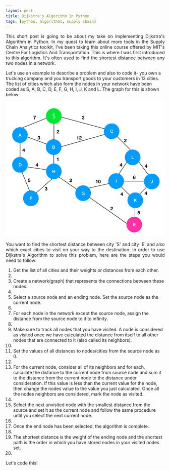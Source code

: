 ```yaml
---
layout: post
title: Dijkstra's Algorithm In Python
tags: [python, algorithms, supply chain]
---
```


<p style="text-align:justify">This short post is going to be about my take on implementing Dijkstra's Algorithm in Python. In my quest to learn about more tools in the Supply Chain Analytics toolkit, I've been taking this online course offered by MIT's Centre For Logistics And Transportation. This is where I was first introduced to this algorithm. It's often used to find the shortest distance between any two nodes in a network.

Let's use an example to describe a problem and also to code it- you own a trucking company and you transport goods to your customers in 13 cities. The list of cities which also form the nodes in your network have been coded as S, A, B, C, D, E, F, G, H, I, J, K and L. The graph for this is shown below:</p>

<img src= "/assets/img/dijkstras.png">

<p style="text-align:justify">You want to find the shortest distance between city 'S' and city 'E' and also which exact cities to visit on your way to the destination. In order to use Dijkstra's Algorithm to solve this problem, here are the steps you would need to follow:</p>

<ol>
<li>Get the list of all cities and their weights or distances from each other.</li>
<li></li>
<li>Create a network(graph) that represents the connections between these nodes.</li>
<li></li>
<li>Select a source node and an ending node. Set the source node as the current node.</li>
<li></li>
<li>For each node in the network except the source node, assign the distance from the source node to it to infinity.</li>
<li></li>
<li>Make sure to track all nodes that you have visited. A node is considered as visited once we have calculated the distance from itself to all other nodes that are connected to it (also called its neighbors).</li>
<li></li>
<li>Set the values of all distances to nodes/cities from the source node as 0.</li>
<li></li>
<li>For the current node, consider all of its neighbors and for each, calculate the distance to the current node from source node and sum it to the distance from the current node to the distance under consideration. If this value is less than the current value for the node, then change the nodes value to the value you just calculated. Once all the nodes neighbors are considered, mark the node as visited.</li>
<li></li>
<li>Select the next unvisited node with the smallest distance from the source and set it as the current node and follow the same procedure until you select the next current node.</li>
<li></li>
<li>Once the end node has been selected, the algorithm is complete.</li>
<li></li>
<li>The shortest distance is the weight of the ending node and the shortest path is the order in which you have stored nodes in your visited nodes set.</li>
<li></li>
</ol>

<p>Let's code this!</p>
